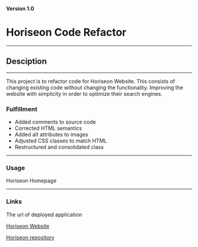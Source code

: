 **Version 1.0**  

# Horiseon Code Refactor  

- - -  

## Desciption  

- - -  

This project is to refactor code for Horiseon Website. This consists of changing existing code without changing the functionality. Improving the website with simplicity in order to optimize their search engines.  

### Fulfillment
* Added comments to source code
* Corrected HTML semantics
* Added alt attributes to images  
* Adjusted CSS classes to match HTML
* Restructured and consolidated class
 

- - -   

### Usage  

Horiseon Homepage  

 

- - -  

### Links  

The url of deployed application  

[Horiseon Website](https://bvenant.github.io/horiseon/)  

[Horiseon repository](https://github.com/bvenant/horiseon.git)  
